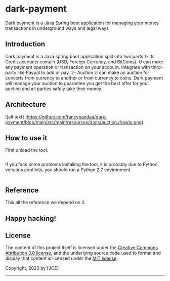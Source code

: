 # dark-payment




Dark payment is a Java Spring boot application for managing your money transactions in underground ways and legal ways

Introduction
-----------
Dark payment is a Java spring boot application split into two parts
1- Its Credit accounts contain (USD, Foreign Currency, and BitCoins).
U can make any payment operation or transaction on your account.
Integrate with third-party like Paypal to add or pay.
2- Auction
U can make an auction for converts from currency to another or from currency to coins.
Dark payment will manage your auction to guarantee you get the best offer for your auction and all parties safely take their money.

Architecture
-----------
![alt text] (https://github.com/fancypandaa/dark-payment/blob/main/src/main/resources/docs/auction.drawio.png)


How to use it
-------
First unload the tool.
```

```
If you face some problems installing the tool, it is probably due to Python versions conflicts, you should run a Python 2.7 environment
```

```

Reference
-------
This all the reference we depend on it.


Happy hacking!
-------


## License

The content of this project itself is licensed under the [Creative Commons Attribution 3.0 license](http://creativecommons.org/licenses/by/3.0/us/deed.en_US), and the underlying source code used to format and display that content is licensed under the [MIT license](http://opensource.org/licenses/mit-license.php).

Copyright, 2023 by [JOE]

-------------
